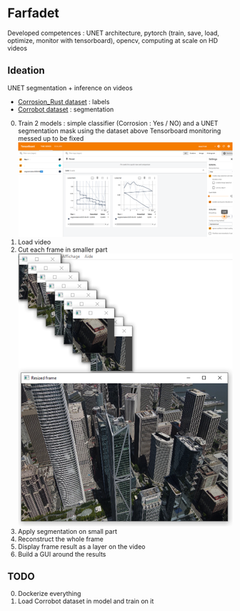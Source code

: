 # Farfadet

Developed competences : UNET architecture, pytorch (train, save, load, optimize, monitor with tensorboard), opencv, computing at scale on HD videos

## Ideation
UNET segmentation + inference on videos

- [Corrosion_Rust dataset](https://huggingface.co/datasets/BinKhoaLe1812/Corrosion_Rust) : labels
- [Corrobot dataset](https://universe.roboflow.com/corrosionbot619/corrobot/dataset/2) : segmentation

0. Train 2 models : simple classifier (Corrosion : Yes / NO) and a UNET segmentation mask using the dataset above
Tensorboard monitoring messed up to be fixed
![alt text](image-1.png)
1. Load video
2. Cut each frame in smaller part
![alt text](image.png)
3. Apply segmentation on small part
4. Reconstruct the whole frame
5. Display frame result as a layer on the video
6. Build a GUI around the results

## TODO

0. Dockerize everything
1. Load Corrobot dataset in model and train on it

